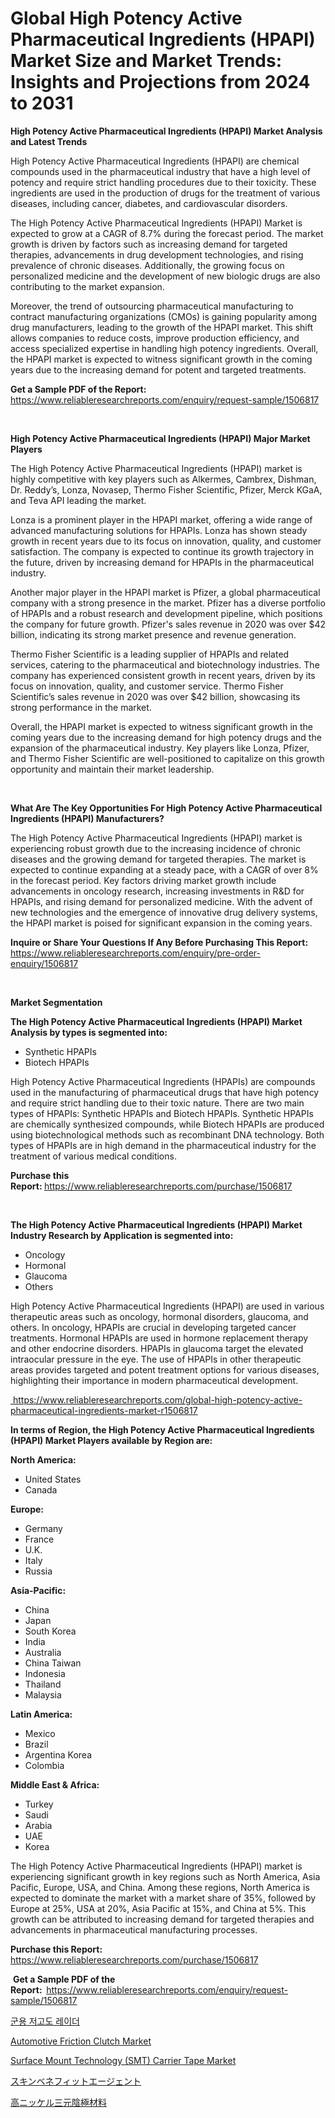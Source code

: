 <p><h1>Global High Potency Active Pharmaceutical Ingredients (HPAPI) Market Size and Market Trends: Insights and Projections from 2024 to 2031</h1></p><p><strong>High Potency Active Pharmaceutical Ingredients (HPAPI) Market Analysis and Latest Trends</strong></p>
<p><p>High Potency Active Pharmaceutical Ingredients (HPAPI) are chemical compounds used in the pharmaceutical industry that have a high level of potency and require strict handling procedures due to their toxicity. These ingredients are used in the production of drugs for the treatment of various diseases, including cancer, diabetes, and cardiovascular disorders.</p><p>The High Potency Active Pharmaceutical Ingredients (HPAPI) Market is expected to grow at a CAGR of 8.7% during the forecast period. The market growth is driven by factors such as increasing demand for targeted therapies, advancements in drug development technologies, and rising prevalence of chronic diseases. Additionally, the growing focus on personalized medicine and the development of new biologic drugs are also contributing to the market expansion.</p><p>Moreover, the trend of outsourcing pharmaceutical manufacturing to contract manufacturing organizations (CMOs) is gaining popularity among drug manufacturers, leading to the growth of the HPAPI market. This shift allows companies to reduce costs, improve production efficiency, and access specialized expertise in handling high potency ingredients. Overall, the HPAPI market is expected to witness significant growth in the coming years due to the increasing demand for potent and targeted treatments.</p></p>
<p><strong>Get a Sample PDF of the Report:&nbsp;</strong> <a href="https://www.reliableresearchreports.com/enquiry/request-sample/1506817">https://www.reliableresearchreports.com/enquiry/request-sample/1506817</a></p>
<p>&nbsp;</p>
<p><strong>High Potency Active Pharmaceutical Ingredients (HPAPI) Major Market Players</strong></p>
<p><p>The High Potency Active Pharmaceutical Ingredients (HPAPI) market is highly competitive with key players such as Alkermes, Cambrex, Dishman, Dr. Reddy’s, Lonza, Novasep, Thermo Fisher Scientific, Pfizer, Merck KGaA, and Teva API leading the market. </p><p>Lonza is a prominent player in the HPAPI market, offering a wide range of advanced manufacturing solutions for HPAPIs. Lonza has shown steady growth in recent years due to its focus on innovation, quality, and customer satisfaction. The company is expected to continue its growth trajectory in the future, driven by increasing demand for HPAPIs in the pharmaceutical industry.</p><p>Another major player in the HPAPI market is Pfizer, a global pharmaceutical company with a strong presence in the market. Pfizer has a diverse portfolio of HPAPIs and a robust research and development pipeline, which positions the company for future growth. Pfizer's sales revenue in 2020 was over $42 billion, indicating its strong market presence and revenue generation.</p><p>Thermo Fisher Scientific is a leading supplier of HPAPIs and related services, catering to the pharmaceutical and biotechnology industries. The company has experienced consistent growth in recent years, driven by its focus on innovation, quality, and customer service. Thermo Fisher Scientific’s sales revenue in 2020 was over $42 billion, showcasing its strong performance in the market.</p><p>Overall, the HPAPI market is expected to witness significant growth in the coming years due to the increasing demand for high potency drugs and the expansion of the pharmaceutical industry. Key players like Lonza, Pfizer, and Thermo Fisher Scientific are well-positioned to capitalize on this growth opportunity and maintain their market leadership.</p></p>
<p>&nbsp;</p>
<p><strong>What Are The Key Opportunities For High Potency Active Pharmaceutical Ingredients (HPAPI) Manufacturers?</strong></p>
<p><p>The High Potency Active Pharmaceutical Ingredients (HPAPI) market is experiencing robust growth due to the increasing incidence of chronic diseases and the growing demand for targeted therapies. The market is expected to continue expanding at a steady pace, with a CAGR of over 8% in the forecast period. Key factors driving market growth include advancements in oncology research, increasing investments in R&D for HPAPIs, and rising demand for personalized medicine. With the advent of new technologies and the emergence of innovative drug delivery systems, the HPAPI market is poised for significant expansion in the coming years.</p></p>
<p><strong>Inquire or Share Your Questions If Any Before Purchasing This Report:</strong> <a href="https://www.reliableresearchreports.com/enquiry/pre-order-enquiry/1506817">https://www.reliableresearchreports.com/enquiry/pre-order-enquiry/1506817</a></p>
<p>&nbsp;</p>
<p><strong>Market Segmentation</strong></p>
<p><strong>The High Potency Active Pharmaceutical Ingredients (HPAPI) Market Analysis by types is segmented into:</strong></p>
<p><ul><li>Synthetic HPAPIs</li><li>Biotech HPAPIs</li></ul></p>
<p><p>High Potency Active Pharmaceutical Ingredients (HPAPIs) are compounds used in the manufacturing of pharmaceutical drugs that have high potency and require strict handling due to their toxic nature. There are two main types of HPAPIs: Synthetic HPAPIs and Biotech HPAPIs. Synthetic HPAPIs are chemically synthesized compounds, while Biotech HPAPIs are produced using biotechnological methods such as recombinant DNA technology. Both types of HPAPIs are in high demand in the pharmaceutical industry for the treatment of various medical conditions.</p></p>
<p><strong>Purchase this Report:&nbsp;</strong><a href="https://www.reliableresearchreports.com/purchase/1506817">https://www.reliableresearchreports.com/purchase/1506817</a></p>
<p>&nbsp;</p>
<p><strong>The High Potency Active Pharmaceutical Ingredients (HPAPI) Market Industry Research by Application is segmented into:</strong></p>
<p><ul><li>Oncology</li><li>Hormonal</li><li>Glaucoma</li><li>Others</li></ul></p>
<p><p>High Potency Active Pharmaceutical Ingredients (HPAPI) are used in various therapeutic areas such as oncology, hormonal disorders, glaucoma, and others. In oncology, HPAPIs are crucial in developing targeted cancer treatments. Hormonal HPAPIs are used in hormone replacement therapy and other endocrine disorders. HPAPIs in glaucoma target the elevated intraocular pressure in the eye. The use of HPAPIs in other therapeutic areas provides targeted and potent treatment options for various diseases, highlighting their importance in modern pharmaceutical development.</p></p>
<p><a href="https://www.reliableresearchreports.com/global-high-potency-active-pharmaceutical-ingredients-market-r1506817">&nbsp;https://www.reliableresearchreports.com/global-high-potency-active-pharmaceutical-ingredients-market-r1506817</a></p>
<p><strong>In terms of Region, the High Potency Active Pharmaceutical Ingredients (HPAPI) Market Players available by Region are:</strong></p>
<p>
    <p> <strong> North America: </strong>
        <ul>
            <li>United States</li>
            <li>Canada</li>
        </ul>
        </p> 
    <p> <strong> Europe: </strong>
        <ul>
            <li>Germany</li>
            <li>France</li>
            <li>U.K.</li>
            <li>Italy</li>
            <li>Russia</li>
        </ul>
        </p> 
    <p> <strong> Asia-Pacific: </strong>
        <ul>
            <li>China</li>
            <li>Japan</li>
            <li>South Korea</li>
            <li>India</li>
            <li>Australia</li>
            <li>China Taiwan</li>
            <li>Indonesia</li>
            <li>Thailand</li>
            <li>Malaysia</li>
        </ul>
        </p> 
    <p> <strong> Latin America: </strong>
        <ul>
            <li>Mexico</li>
            <li>Brazil</li>
            <li>Argentina Korea</li>
            <li>Colombia</li>
        </ul>
        </p> 
    <p> <strong> Middle East & Africa: </strong>
        <ul>
            <li>Turkey</li>
            <li>Saudi</li>
            <li>Arabia</li>
            <li>UAE</li>
            <li>Korea</li>
        </ul>
    </p>
    </p>
<p><p>The High Potency Active Pharmaceutical Ingredients (HPAPI) market is experiencing significant growth in key regions such as North America, Asia Pacific, Europe, USA, and China. Among these regions, North America is expected to dominate the market with a market share of 35%, followed by Europe at 25%, USA at 20%, Asia Pacific at 15%, and China at 5%. This growth can be attributed to increasing demand for targeted therapies and advancements in pharmaceutical manufacturing processes.</p></p>
<p><strong>Purchase this Report: </strong><a href="https://www.reliableresearchreports.com/purchase/1506817">https://www.reliableresearchreports.com/purchase/1506817</a></p>
<p>&nbsp;<strong>Get a Sample PDF of the Report:&nbsp;&nbsp;</strong><a href="https://www.reliableresearchreports.com/enquiry/request-sample/1506817">https://www.reliableresearchreports.com/enquiry/request-sample/1506817</a></p>
<p><strong></strong></p>
<p><p><a href="https://medium.com/@fabiancobuc20222022/%EA%B5%B0%EC%82%AC-%EC%A0%80%EA%B3%A0%EB%8F%84-%EB%A0%88%EC%9D%B4%EB%8D%94-%EC%8B%9C%EC%9E%A5-%EC%9D%B8%EC%82%AC%EC%9D%B4%ED%8A%B8-%EC%8B%9C%EC%9E%A5-%EB%8F%99%ED%96%A5-%EC%84%B1%EC%9E%A5-2024%EB%85%84%EB%B6%80%ED%84%B0-2031%EB%85%84%EA%B9%8C%EC%A7%80-%EC%98%88%EC%B8%A1-fb4a47474b4d">군용 저고도 레이더</a></p><p><a href="https://github.com/juancolorado15/Market-Research-Report-List-2/blob/main/automotive-friction-clutch-market.md">Automotive Friction Clutch Market</a></p><p><a href="https://github.com/mahnoor2003/Market-Research-Report-List-4/blob/main/surface-mount-technology-smt-carrier-tape-market.md">Surface Mount Technology (SMT) Carrier Tape Market</a></p><p><a href="https://github.com/LeanneBruen2023/Market-Research-Report-List-1/blob/main/796213693008.md">スキンベネフィットエージェント</a></p><p><a href="https://github.com/cnnriuez22368/Market-Research-Report-List-2/blob/main/599826093007.md">高ニッケル三元陰極材料</a></p></p>